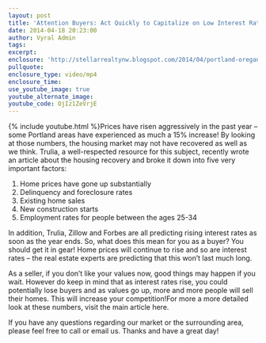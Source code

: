 ```yaml
---
layout: post
title: 'Attention Buyers: Act Quickly to Capitalize on Low Interest Rates'
date: 2014-04-18 20:23:00
author: Vyral Admin
tags:
excerpt:
enclosure: 'http://stellarrealtynw.blogspot.com/2014/04/portland-oregan-real-estate.html'
pullquote:
enclosure_type: video/mp4
enclosure_time:
use_youtube_image: true
youtube_alternate_image:
youtube_code: OjIz1ZeVrjE
---
```



{% include youtube.html %}Prices have risen aggressively in the past year – some Portland areas have experienced as much a 15% increase! By looking at those numbers, the housing market may not have recovered as well as we think. Trulia, a well-respected resource for this subject, recently wrote an article about the housing recovery and broke it down into five very important factors:

1. Home prices have gone up substantially
2. Delinquency and foreclosure rates
3. Existing home sales
4. New construction starts
5. Employment rates for people between the ages 25-34

In addition, Trulia, Zillow and Forbes are all predicting rising interest rates as soon as the year ends. So, what does this mean for you as a buyer? You should get it in gear! Home prices will continue to rise and so are interest rates – the real estate experts are predicting that this won’t last much long.

As a seller, if you don’t like your values now, good things may happen if you wait. However do keep in mind that as interest rates rise, you could potentially lose buyers and as values go up, more and more people will sell their homes. This will increase your competition!For more a more detailed look at these numbers, visit the main article here.

If you have any questions regarding our market or the surrounding area, please feel free to call or email us. Thanks and have a great day!